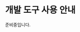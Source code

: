 <script>
document.children[0].children[1].children[0].children[0].remove()
</script>
<!--BEGIN-->

# 개발 도구 사용 안내

준비중입니다.

<div id="Code_Blocks_Install_Guide"></div>
<script>
	let videoTag_CodeBlocks = '<iframe width="560" height="315" src="https://www.youtube.com/embed/7HnnnQpWBXw" frameborder="0" allow="autoplay; encrypted-media" allowfullscreen></iframe>';
	let dom_CodeBlocks = document.getElementById("Code_Blocks_Install_Guide");
    dom_CodeBlocks.insertAdjacentHTML(videoTag_CodeBlocks);
</script>

<!--END-->
